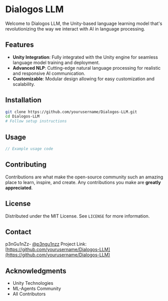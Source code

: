 # Dialogos LLM

Welcome to Dialogos LLM, the Unity-based language learning model that's revolutionizing the way we interact with AI in language processing.

## Features

- **Unity Integration**: Fully integrated with the Unity engine for seamless language model training and deployment.
- **Advanced NLP**: Cutting-edge natural language processing for realistic and responsive AI communication.
- **Customizable**: Modular design allowing for easy customization and scalability.

## Installation

```bash
git clone https://github.com/yourusername/Dialogos-LLM.git
cd Dialogos-LLM
# Follow setup instructions
```

## Usage

```csharp
// Example usage code
```

## Contributing

Contributions are what make the open-source community such an amazing place to learn, inspire, and create. Any contributions you make are **greatly appreciated**.

## License

Distributed under the MIT License. See `LICENSE` for more information.

## Contact

p3nGu1nZz- [@p3ngu1nzz](https://twitter.com/yourusername)
Project Link: [https://github.com/yourusername/Dialogos-LLM](https://github.com/yourusername/Dialogos-LLM)

## Acknowledgments

- Unity Technologies
- ML-Agents Community
- All Contributors
